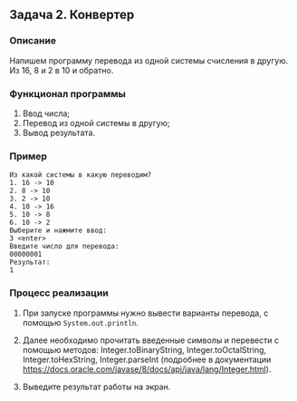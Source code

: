 ## Задача 2. Конвертер

### Описание
Напишем программу перевода из одной системы счисления в другую. Из 16, 8 и 2 в 10 и обратно.

### Функционал программы
1. Ввод числа;
2. Перевод из одной системы в другую;
3. Вывод результата.

### Пример
```
Из какой системы в какую переводим?
1. 16 -> 10
2. 8 -> 10
3. 2 -> 10
4. 10 -> 16
5. 10 -> 8
6. 10 -> 2
Выберите и нажмите ввод:
3 <enter>
Введите число для перевода:
00000001
Результат:
1
```

### Процесс реализации
1. При запуске программы нужно вывести варианты перевода, с помощью `System.out.println`.

2. Далее необходимо прочитать введенные символы и перевести с помощью методов: Integer.toBinaryString,
Integer.toOctalString, Integer.toHexString, Integer.parseInt 
(подробнее в документации https://docs.oracle.com/javase/8/docs/api/java/lang/Integer.html).

3. Выведите результат работы на экран.
